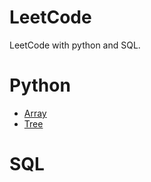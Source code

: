 # LeetCode
LeetCode with python and SQL. 

# Python
* [Array](Python/Array)    
* [Tree](Python/Tree)

# SQL
